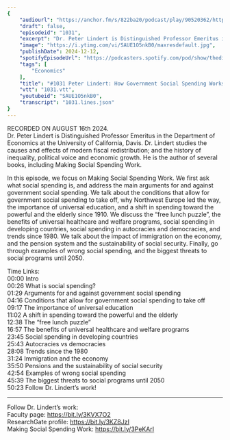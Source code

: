```yaml
---
{
	"audiourl": "https://anchor.fm/s/822ba20/podcast/play/90520362/https%3A%2F%2Fd3ctxlq1ktw2nl.cloudfront.net%2Fstaging%2F2024-7-16%2Fbb22c703-c7ef-6e64-cd69-5741d59f1112.m4a",
	"draft": false,
	"episodeid": "1031",
	"excerpt": "Dr. Peter Lindert is Distinguished Professor Emeritus in the Department of Economics at the University of California, Davis. Dr. Lindert studies the causes and effects of modern fiscal redistribution; and the history of inequality, political voice and economic growth. He is the author of several books, including Making Social Spending Work.",
	"image": "https://i.ytimg.com/vi/SAUE1O5nkB0/maxresdefault.jpg",
	"publishDate": 2024-12-12,
	"spotifyEpisodeUrl": "https://podcasters.spotify.com/pod/show/thedissenter/episodes/1031-Peter-Lindert-How-Government-Social-Spending-Works-e2n8vba",
	"tags": [
		"Economics"
	],
	"title": "#1031 Peter Lindert: How Government Social Spending Works",
	"vtt": "1031.vtt",
	"youtubeid": "SAUE1O5nkB0",
	"transcript": "1031.lines.json"
}
---
```

RECORDED ON AUGUST 16th 2024.  
Dr. Peter Lindert is Distinguished Professor Emeritus in the Department of Economics at the University of California, Davis. Dr. Lindert studies the causes and effects of modern fiscal redistribution; and the history of inequality, political voice and economic growth. He is the author of several books, including Making Social Spending Work.

In this episode, we focus on Making Social Spending Work. We first ask what social spending is, and address the main arguments for and against government social spending. We talk about the conditions that allow for government social spending to take off, why Northwest Europe led the way, the importance of universal education, and a shift in spending toward the powerful and the elderly since 1910. We discuss the “free lunch puzzle”, the benefits of universal healthcare and welfare programs, social spending in developing countries, social spending in autocracies and democracies, and trends since 1980. We talk about the impact of immigration on the economy, and the pension system and the sustainability of social security. Finally, go through examples of wrong social spending, and the biggest threats to social programs until 2050.

Time Links:  
<time>00:00</time> Intro  
<time>00:26</time> What is social spending?  
<time>01:29</time> Arguments for and against government social spending  
<time>04:16</time> Conditions that allow for government social spending to take off  
<time>09:17</time> The importance of universal education  
<time>11:02</time> A shift in spending toward the powerful and the elderly  
<time>12:38</time> The “free lunch puzzle”  
<time>16:57</time> The benefits of universal healthcare and welfare programs  
<time>23:45</time> Social spending in developing countries  
<time>25:43</time> Autocracies vs democracies  
<time>28:08</time> Trends since the 1980  
<time>31:24</time> Immigration and the economy  
<time>35:50</time> Pensions and the sustainability of social security  
<time>42:54</time> Examples of wrong social spending  
<time>45:39</time> The biggest threats to social programs until 2050  
<time>50:23</time> Follow Dr. Lindert’s work!

---

Follow Dr. Lindert’s work:  
Faculty page: https://bit.ly/3KVX7O2  
ResearchGate profile: https://bit.ly/3KZ8JzI  
Making Social Spending Work: https://bit.ly/3PeKArI

